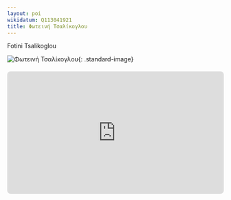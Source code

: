 ```yaml
---
layout: poi
wikidatum: Q113041921
title: Φωτεινή Τσαλίκογλου
--- 
```


Fotini Tsalikoglou

![Φωτεινή Τσαλίκογλου](https://www.ianos.gr/media/Persons/0/0/0026640.jpg){: .standard-image}

<div style="position: relative; padding-bottom: 56.25%; height: 0; overflow: hidden; margin: 20px 0;">
    <iframe 
        src="https://www.youtube.com/embed/Cj-w80sLBSU" 
        style="position: absolute; top: 0; left: 0; width: 100%; height: 100%; border-radius: 8px;" 
        frameborder="0" 
        allowfullscreen>
    </iframe>
</div>
